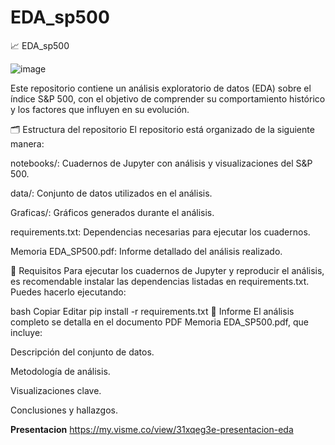 # EDA_sp500

📈 EDA_sp500

![image](https://github.com/user-attachments/assets/e93fc0f6-d751-44c7-aaf4-62e52d47f271)

Este repositorio contiene un análisis exploratorio de datos (EDA) sobre el índice S&P 500, con el objetivo de comprender su comportamiento histórico y los factores que influyen en su evolución.

🗂 Estructura del repositorio
El repositorio está organizado de la siguiente manera:

notebooks/: Cuadernos de Jupyter con análisis y visualizaciones del S&P 500.

data/: Conjunto de datos utilizados en el análisis.

Graficas/: Gráficos generados durante el análisis.

requirements.txt: Dependencias necesarias para ejecutar los cuadernos.

Memoria EDA_SP500.pdf: Informe detallado del análisis realizado.

🧪 Requisitos
Para ejecutar los cuadernos de Jupyter y reproducir el análisis, es recomendable instalar las dependencias listadas en requirements.txt. Puedes hacerlo ejecutando:

bash
Copiar
Editar
pip install -r requirements.txt
📄 Informe
El análisis completo se detalla en el documento PDF Memoria EDA_SP500.pdf, que incluye:

Descripción del conjunto de datos.

Metodología de análisis.

Visualizaciones clave.

Conclusiones y hallazgos.


**Presentacion**
https://my.visme.co/view/31xqeg3e-presentacion-eda
